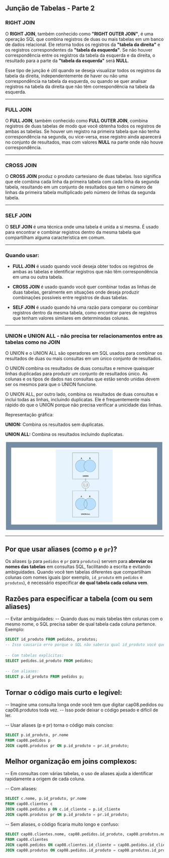 ## Junção de Tabelas - Parte 2

### RIGHT JOIN

O **RIGHT JOIN**, também conhecido como **"RIGHT OUTER JOIN"**, é uma operação SQL que combina registros de duas ou mais tabelas em um banco de dados relacional. Ele retorna todos os registros da **"tabela da direita"** e os registros correspondentes da **"tabela da esquerda"**. Se não houver correspondência entre os registros da tabela da esquerda e da direita, o resultado para a parte da **"tabela da esquerda"** será **NULL**.

Esse tipo de junção é útil quando se deseja visualizar todos os registros da tabela da direita, independentemente de haver ou não uma correspondência na tabela da esquerda, ou quando se quer analisar registros na tabela da direita que não têm correspondência na tabela da esquerda.

---

### FULL JOIN

O **FULL JOIN**, também conhecido como **FULL OUTER JOIN**, combina registros de duas tabelas de modo que você obtenha todos os registros de ambas as tabelas. Se houver um registro na primeira tabela que não tenha correspondência na segunda, ou vice-versa, esse registro ainda aparecerá no conjunto de resultados, mas com valores **NULL** na parte onde não houve correspondência.

---

### CROSS JOIN

O **CROSS JOIN** produz o produto cartesiano de duas tabelas. Isso significa que ele combina cada linha da primeira tabela com cada linha da segunda tabela, resultando em um conjunto de resultados que tem o número de linhas da primeira tabela multiplicado pelo número de linhas da segunda tabela.

---

### SELF JOIN

O **SELF JOIN** é uma técnica onde uma tabela é unida a si mesma. É usado para encontrar e combinar registros dentro da mesma tabela que compartilham alguma característica em comum.

---

### Quando usar:

- **FULL JOIN** é usado quando você deseja obter todos os registros de ambas as tabelas e identificar registros que não têm correspondência em uma ou outra tabela.

- **CROSS JOIN** é usado quando você quer combinar todas as linhas de duas tabelas, geralmente em situações onde deseja produzir combinações possíveis entre registros de duas tabelas.

- **SELF JOIN** é usado quando há uma razão para comparar ou combinar registros dentro da mesma tabela, como encontrar pares de registros que tenham valores similares em determinadas colunas.

---

### UNION e UNION ALL - não precisa ter relacionamentos entre as tabelas como no JOIN


O UNION e o UNION ALL são operadores em SQL usados para combinar os resultados de duas ou mais consultas em um único conjunto de resultados.

O UNION combina os resultados de duas consultas e remove quaisquer linhas duplicadas para produzir um conjunto de resultados único. 
As colunas e os tipos de dados nas consultas que estão sendo unidas devem ser os mesmos para que o UNION funcione.

O UNION ALL, por outro lado, combina os resultados de duas consultas e inclui todas as linhas, incluindo duplicatas. Ele é frequentemente mais rápido do que o UNION porque não precisa verificar a unicidade das linhas.

Representação gráfica:

**UNION:** Combina os resultados sem duplicatas.

**UNION ALL:** Combina os resultados incluindo duplicatas.

![Representação gráfica do UNION e UNION ALL](https://github.com/MichelleBouhid/SQLClassesAndProjects/blob/main/DataScienceSQLClasses/Cap07_ConsultaJuncaoTabelaParte2/unionall.png)

---

## Por que usar aliases (como `p` e `pr`)?

Os aliases (`p` para `pedidos` e `pr` para `produtos`) servem para **abreviar os nomes das tabelas** em consultas SQL, facilitando a escrita e evitando ambiguidades. Quando você tem tabelas diferentes que compartilham colunas com nomes iguais (por exemplo, `id_produto` em `pedidos` e `produtos`), é necessário especificar **de qual tabela cada coluna vem**.


## Razões para especificar a tabela (com ou sem aliases)


-- Evitar ambiguidades:
-- Quando duas ou mais tabelas têm colunas com o mesmo nome, o SQL precisa saber de qual tabela cada coluna pertence. Exemplo:

```sql
SELECT id_produto FROM pedidos, produtos;
-- Isso causaria erro porque o SQL não saberia qual id_produto você quer selecionar.

-- Com tabelas explícitas:
SELECT pedidos.id_produto FROM pedidos;

-- Com aliases:
SELECT p.id_produto FROM pedidos p;
```

## Tornar o código mais curto e legível:


-- Imagine uma consulta longa onde você tem que digitar cap08.pedidos ou cap08.produtos toda vez.
-- Isso pode deixar o código pesado e difícil de ler.

-- Usar aliases (p e pr) torna o código mais conciso:
```sql
SELECT p.id_produto, pr.nome
FROM cap08.pedidos p
JOIN cap08.produtos pr ON p.id_produto = pr.id_produto;
```

## Melhor organização em joins complexos:


-- Em consultas com várias tabelas, o uso de aliases ajuda a identificar rapidamente a origem de cada coluna.

-- Com aliases:
```sql
SELECT c.nome, p.id_produto, pr.nome
FROM cap08.clientes c
JOIN cap08.pedidos p ON c.id_cliente = p.id_cliente
JOIN cap08.produtos pr ON p.id_produto = pr.id_produto;
```
-- Sem aliases, o código ficaria muito longo e confuso:
```sql
SELECT cap08.clientes.nome, cap08.pedidos.id_produto, cap08.produtos.nome
FROM cap08.clientes
JOIN cap08.pedidos ON cap08.clientes.id_cliente = cap08.pedidos.id_cliente
JOIN cap08.produtos ON cap08.pedidos.id_produto = cap08.produtos.id_produto;
```



















